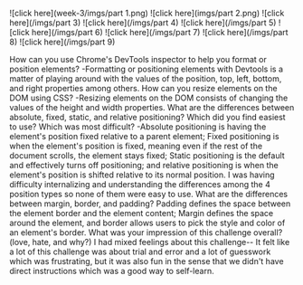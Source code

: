 ![click here](week-3/imgs/part 1.png)
![click here](imgs/part 2.png)
![click here](/imgs/part 3)
![click here](/imgs/part 4)
![click here](/imgs/part 5)
![click here](/imgs/part 6)
![click here](/imgs/part 7)
![click here](/imgs/part 8)
![click here](/imgs/part 9)

How can you use Chrome's DevTools inspector to help you format or position elements?
-Formatting or positioning elements with Devtools is a matter of playing around with the values of the position, top, left, bottom, and right properties among others.
How can you resize elements on the DOM using CSS?
-Resizing elements on the DOM consists of changing the values of the height and width properties.
What are the differences between absolute, fixed, static, and relative positioning? Which did you find easiest to use? Which was most difficult?
-Absolute positioning is having the element's position fixed relative to a parent element; Fixed positioning is when the element's position is fixed, meaning even if the rest of the document scrolls, the element stays fixed; Static positioning is the default and effectively turns off positioning; and relative positioning is when the element's position is shifted relative to its normal position. I was having difficulty internalizing and understanding the differences among the 4 position types so none of them were easy to use.
What are the differences between margin, border, and padding?
Padding defines the space between the element border and the element content; Margin defines the space around the element, and border allows users to pick the style and color of an element's border.
What was your impression of this challenge overall? (love, hate, and why?)
I had mixed feelings about this challenge-- It felt like a lot of this challenge was about trial and error and a lot of guesswork which was frustrating, but it was also fun in the sense that we didn't have direct instructions which was a good way to self-learn.

